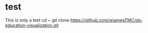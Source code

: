 # test
This is only a test
cd ~ git clone https://github.com/wjamesTMC/ds-education-visualization.git
